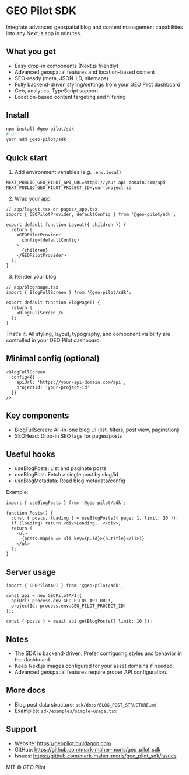 # GEO Pilot SDK

Integrate advanced geospatial blog and content management capabilities into any Next.js app in minutes.

## What you get

- Easy drop-in components (Next.js friendly)
- Advanced geospatial features and location-based content
- SEO-ready (meta, JSON-LD, sitemaps)
- Fully backend-driven styling/settings from your GEO Pilot dashboard
- Geo, analytics, TypeScript support
- Location-based content targeting and filtering

## Install

```bash
npm install @geo-pilot/sdk
# or
yarn add @geo-pilot/sdk
```

## Quick start

1) Add environment variables (e.g. `.env.local`)

```env
NEXT_PUBLIC_GEO_PILOT_API_URL=https://your-api-domain.com/api
NEXT_PUBLIC_GEO_PILOT_PROJECT_ID=your-project-id
```

2) Wrap your app

```tsx
// app/layout.tsx or pages/_app.tsx
import { GEOPilotProvider, defaultConfig } from '@geo-pilot/sdk';

export default function Layout({ children }) {
  return (
    <GEOPilotProvider 
      config={defaultConfig}
    >
      {children}
    </GEOPilotProvider>
  );
}
```

3) Render your blog

```tsx
// app/blog/page.tsx
import { BlogFullScreen } from '@geo-pilot/sdk';

export default function BlogPage() {
  return (
    <BlogFullScreen />
  );
}
```

That's it. All styling, layout, typography, and component visibility are controlled in your GEO Pilot dashboard.

## Minimal config (optional)

```tsx
<BlogFullScreen 
  config={{
    apiUrl: 'https://your-api-domain.com/api',
    projectId: 'your-project-id'
  }}
/>
```

## Key components

- BlogFullScreen: All-in-one blog UI (list, filters, post view, pagination)
- SEOHead: Drop-in SEO tags for pages/posts

## Useful hooks

- useBlogPosts: List and paginate posts
- useBlogPost: Fetch a single post by slug/id
- useBlogMetadata: Read blog metadata/config

Example:

```tsx
import { useBlogPosts } from '@geo-pilot/sdk';

function Posts() {
  const { posts, loading } = useBlogPosts({ page: 1, limit: 10 });
  if (loading) return <div>Loading...</div>;
  return (
    <ul>
      {posts.map(p => <li key={p.id}>{p.title}</li>)}
    </ul>
  );
}
```

## Server usage

```tsx
import { GEOPilotAPI } from '@geo-pilot/sdk';

const api = new GEOPilotAPI({
  apiUrl: process.env.GEO_PILOT_API_URL!,
  projectId: process.env.GEO_PILOT_PROJECT_ID!
});

const { posts } = await api.getBlogPosts({ limit: 10 });
```

## Notes

- The SDK is backend-driven. Prefer configuring styles and behavior in the dashboard.
- Keep Next.js images configured for your asset domains if needed.
- Advanced geospatial features require proper API configuration.

## More docs

- Blog post data structure: `sdk/docs/BLOG_POST_STRUCTURE.md`
- Examples: `sdk/examples/simple-usage.tsx`

## Support

- Website: https://geopilot.buildagon.com
- GitHub: https://github.com/mark-maher-moris/geo_pilot_sdk
- Issues: https://github.com/mark-maher-moris/geo_pilot_sdk/issues

MIT © GEO Pilot
